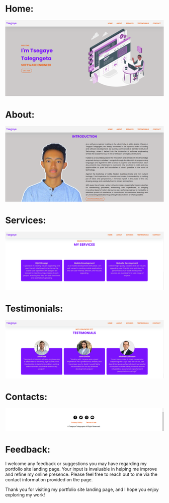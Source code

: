 # Home:
<img src="img/assets/home.png" />

# About:
<img src="img/assets/about.png"/>

# Services:
<img src="img/assets/services.png"/>

# Testimonials:
<img src="img/assets/testimonial.png"/>

# Contacts:
<img src="img/assets/contact.png"/>


# Feedback:
I welcome any feedback or suggestions you may have regarding my portfolio site landing page. Your input is invaluable in helping me improve and refine my online presence. Please feel free to reach out to me via the contact information provided on the page.

Thank you for visiting my portfolio site landing page, and I hope you enjoy exploring my work!
